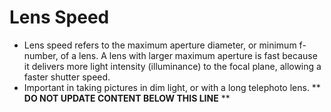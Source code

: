 Lens Speed
==========

* Lens speed refers to the maximum aperture diameter, or minimum f-number, of a lens. A lens with larger maximum aperture is fast because it delivers more light intensity (illuminance) to the focal plane, allowing a faster shutter speed.
* Important in taking pictures in dim light, or with a long telephoto lens.
** **DO NOT UPDATE CONTENT BELOW THIS LINE** **


